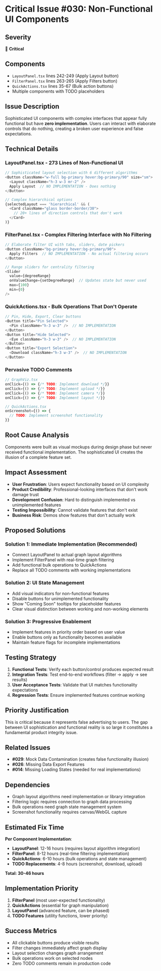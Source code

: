 # Critical Issue #030: Non-Functional UI Components

## Severity
🔴 **Critical**

## Components
- `LayoutPanel.tsx` lines 242-249 (Apply Layout button)
- `FilterPanel.tsx` lines 263-265 (Apply Filters button)  
- `QuickActions.tsx` lines 35-67 (Bulk action buttons)
- Multiple components with TODO placeholders

## Issue Description
Sophisticated UI components with complex interfaces that appear fully functional but have **zero implementation**. Users can interact with elaborate controls that do nothing, creating a broken user experience and false expectations.

## Technical Details

### LayoutPanel.tsx - 273 Lines of Non-Functional UI
```typescript
// Sophisticated layout selection with 6 different algorithms
<Button className="w-full bg-primary hover:bg-primary/90" size="sm">
  <Layout className="h-3 w-3 mr-2" />
  Apply Layout  // NO IMPLEMENTATION - Does nothing
</Button>

// Complex hierarchical options
{selectedLayout === 'hierarchical' && (
  <Card className="glass border-border/30">
    // 20+ lines of direction controls that don't work
  </Card>
)}
```

### FilterPanel.tsx - Complex Filtering Interface with No Filtering
```typescript
// Elaborate filter UI with tabs, sliders, date pickers
<Button className="bg-primary hover:bg-primary/90">
  Apply Filters  // NO IMPLEMENTATION - No actual filtering occurs
</Button>

// Range sliders for centrality filtering
<Slider
  value={degreeRange}
  onValueChange={setDegreeRange}  // Updates state but never used
  max={100}
  min={0}
/>
```

### QuickActions.tsx - Bulk Operations That Don't Operate
```typescript
// Pin, Hide, Export, Clear buttons
<Button title="Pin Selected">
  <Pin className="h-3 w-3" />  // NO IMPLEMENTATION
</Button>
<Button title="Hide Selected">  
  <Eye className="h-3 w-3" />  // NO IMPLEMENTATION
</Button>
<Button title="Export Selection">
  <Download className="h-3 w-3" />  // NO IMPLEMENTATION  
</Button>
```

### Pervasive TODO Comments
```typescript
// GraphViz.tsx
onClick={() => {/* TODO: Implement download */}}
onClick={() => {/* TODO: Implement upload */}}
onClick={() => {/* TODO: Implement camera */}}
onClick={() => {/* TODO: Implement layout */}}

// QuickActions.tsx
onScreenshot={() => {
  // TODO: Implement screenshot functionality
}}
```

## Root Cause Analysis
Components were built as visual mockups during design phase but never received functional implementation. The sophisticated UI creates the illusion of a complete feature set.

## Impact Assessment
- **User Frustration**: Users expect functionality based on UI complexity
- **Product Credibility**: Professional-looking interfaces that don't work damage trust
- **Development Confusion**: Hard to distinguish implemented vs unimplemented features
- **Testing Impossibility**: Cannot validate features that don't exist
- **Business Risk**: Demos show features that don't actually work

## Proposed Solutions

### Solution 1: Immediate Implementation (Recommended)
- Connect LayoutPanel to actual graph layout algorithms
- Implement FilterPanel with real-time graph filtering
- Add functional bulk operations to QuickActions
- Replace all TODO comments with working implementations

### Solution 2: UI State Management
- Add visual indicators for non-functional features
- Disable buttons for unimplemented functionality  
- Show "Coming Soon" tooltips for placeholder features
- Clear visual distinction between working and non-working elements

### Solution 3: Progressive Enablement
- Implement features in priority order based on user value
- Enable buttons only as functionality becomes available
- Maintain feature flags for incomplete implementations

## Testing Strategy
1. **Functional Tests**: Verify each button/control produces expected result
2. **Integration Tests**: Test end-to-end workflows (filter → apply → see results)
3. **User Acceptance Tests**: Validate that UI matches functionality expectations
4. **Regression Tests**: Ensure implemented features continue working

## Priority Justification
This is critical because it represents false advertising to users. The gap between UI sophistication and functional reality is so large it constitutes a fundamental product integrity issue.

## Related Issues
- **#029**: Mock Data Contamination (creates false functionality illusion)
- **#026**: Missing Data Export Features
- **#014**: Missing Loading States (needed for real implementations)

## Dependencies
- Graph layout algorithms need implementation or library integration
- Filtering logic requires connection to graph data processing
- Bulk operations need graph state management system
- Screenshot functionality requires canvas/WebGL capture

## Estimated Fix Time
**Per Component Implementation**:
- **LayoutPanel**: 12-16 hours (requires layout algorithm integration)
- **FilterPanel**: 8-12 hours (real-time filtering implementation)  
- **QuickActions**: 6-10 hours (bulk operations and state management)
- **TODO Replacements**: 4-8 hours (screenshot, download, upload)

**Total: 30-46 hours**

## Implementation Priority
1. **FilterPanel** (most user-expected functionality)
2. **QuickActions** (essential for graph manipulation)
3. **LayoutPanel** (advanced feature, can be phased)
4. **TODO Features** (utility functions, lower priority)

## Success Metrics
- All clickable buttons produce visible results
- Filter changes immediately affect graph display  
- Layout selection changes graph arrangement
- Bulk operations work on selected nodes
- Zero TODO comments remain in production code